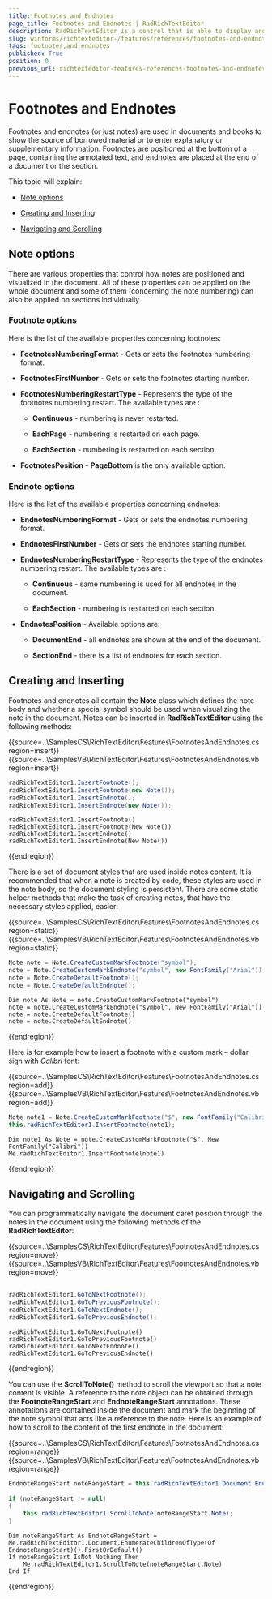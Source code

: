 ```yaml
---
title: Footnotes and Endnotes
page_title: Footnotes and Endnotes | RadRichTextEditor
description: RadRichTextEditor is a control that is able to display and edit rich-text content including formatted text arranged in pages, paragraphs, spans (runs), tables, etc. 
slug: winforms/richtexteditor-/features/references/footnotes-and-endnotes
tags: footnotes,and,endnotes
published: True
position: 0
previous_url: richtexteditor-features-references-footnotes-and-endnotes
---
```


# Footnotes and Endnotes

Footnotes and endnotes (or just notes) are used in documents and books to show the source of borrowed material or to enter explanatory or supplementary information. Footnotes are positioned at the bottom of a page, containing the annotated text, and endnotes are placed at the end of a document or the section.
      
This topic will explain:

* [Note options](#note-options)

* [Creating and Inserting](#creating-and-inserting)

* [Navigating and Scrolling](#navigating-and-scrolling)

## Note options

There are various properties that control how notes are positioned and visualized in the document. All of these properties can be applied on the whole document and some of them (concerning the note numbering) can also be applied on sections individually.

### Footnote options

Here is the list of the available properties concerning footnotes:

* __FootnotesNumberingFormat__ - Gets or sets the footnotes numbering format.
              
* __FootnotesFirstNumber__ - Gets or sets the footnotes starting number.
              
* __FootnotesNumberingRestartType__ - Represents the type of the footnotes numbering restart. The available types are :                

	* __Continuous__ - numbering is never restarted.
                
	* __EachPage__ - numbering is restarted on each page.
                  
	* __EachSection__ - numbering is restarted on each section.               

* __FootnotesPosition__ - __PageBottom__ is the only available option.
             
### Endnote options

Here is the list of the available properties concerning endnotes:

* __EndnotesNumberingFormat__ - Gets or sets the endnotes numbering format.
              
* __EndnotesFirstNumber__ - Gets or sets the endnotes starting number.
              
* __EndnotesNumberingRestartType__ - Represents the type of the endnotes numbering restart. The available types are :
                
	* __Continuous__ - same numbering is used for all endnotes in the document.
                  
	* __EachSection__ - numbering is restarted on each section.
                  
* __EndnotesPosition__ - Available options are:
                
	* __DocumentEnd__ - all endnotes are shown at the end of the document.
                  
	* __SectionEnd__ - there is a list of endnotes for each section.
                  
## Creating and Inserting

Footnotes and endnotes all contain the __Note__ class which defines the note body and whether a special symbol should be used when visualizing the note in the document. Notes can be inserted in __RadRichTextEditor__ using the following methods:

{{source=..\SamplesCS\RichTextEditor\Features\FootnotesAndEndnotes.cs region=insert}} 
{{source=..\SamplesVB\RichTextEditor\Features\FootnotesAndEndnotes.vb region=insert}} 

````C#
radRichTextEditor1.InsertFootnote();
radRichTextEditor1.InsertFootnote(new Note());
radRichTextEditor1.InsertEndnote();
radRichTextEditor1.InsertEndnote(new Note());

````
````VB.NET
radRichTextEditor1.InsertFootnote()
radRichTextEditor1.InsertFootnote(New Note())
radRichTextEditor1.InsertEndnote()
radRichTextEditor1.InsertEndnote(New Note())

````

{{endregion}} 

There is a set of document styles that are used inside notes content. It is recommended that when a note is created by code, these styles are used in the note body, so the document styling is persistent. There are some static helper methods that make the task of creating notes, that have the necessary styles applied, easier:
        
{{source=..\SamplesCS\RichTextEditor\Features\FootnotesAndEndnotes.cs region=static}} 
{{source=..\SamplesVB\RichTextEditor\Features\FootnotesAndEndnotes.vb region=static}} 

````C#
Note note = Note.CreateCustomMarkFootnote("symbol");
note = Note.CreateCustomMarkEndnote("symbol", new FontFamily("Arial"));
note = Note.CreateDefaultFootnote();
note = Note.CreateDefaultEndnote();

````
````VB.NET
Dim note As Note = note.CreateCustomMarkFootnote("symbol")
note = note.CreateCustomMarkEndnote("symbol", New FontFamily("Arial"))
note = note.CreateDefaultFootnote()
note = note.CreateDefaultEndnote()

````

{{endregion}} 

Here is for example how to insert a footnote with a custom mark – dollar sign with *Calibri* font:

{{source=..\SamplesCS\RichTextEditor\Features\FootnotesAndEndnotes.cs region=add}} 
{{source=..\SamplesVB\RichTextEditor\Features\FootnotesAndEndnotes.vb region=add}} 

````C#
Note note1 = Note.CreateCustomMarkFootnote("$", new FontFamily("Calibri"));
this.radRichTextEditor1.InsertFootnote(note1);

````
````VB.NET
Dim note1 As Note = note.CreateCustomMarkFootnote("$", New FontFamily("Calibri"))
Me.radRichTextEditor1.InsertFootnote(note1)

````

{{endregion}} 

## Navigating and Scrolling

You can programmatically navigate the document caret position through the notes in the document using the following methods of the __RadRichTextEditor__:
 
{{source=..\SamplesCS\RichTextEditor\Features\FootnotesAndEndnotes.cs region=move}} 
{{source=..\SamplesVB\RichTextEditor\Features\FootnotesAndEndnotes.vb region=move}} 

````C#
            
radRichTextEditor1.GoToNextFootnote();
radRichTextEditor1.GoToPreviousFootnote();
radRichTextEditor1.GoToNextEndnote();
radRichTextEditor1.GoToPreviousEndnote();

````
````VB.NET
radRichTextEditor1.GoToNextFootnote()
radRichTextEditor1.GoToPreviousFootnote()
radRichTextEditor1.GoToNextEndnote()
radRichTextEditor1.GoToPreviousEndnote()

````

{{endregion}} 

You can use the __ScrollToNote()__ method to scroll the viewport so that a note content is visible. A reference to the note object can be obtained through the __FootnoteRangeStart__ and __EndnoteRangeStart__ annotations. These annotations are contained inside the document and mark the beginning of the note symbol that acts like a reference to the note. Here is an example of how to scroll to the content of the first endnote in the document:

{{source=..\SamplesCS\RichTextEditor\Features\FootnotesAndEndnotes.cs region=range}} 
{{source=..\SamplesVB\RichTextEditor\Features\FootnotesAndEndnotes.vb region=range}} 

````C#
EndnoteRangeStart noteRangeStart = this.radRichTextEditor1.Document.EnumerateChildrenOfType<EndnoteRangeStart>().FirstOrDefault();
            
if (noteRangeStart != null)
{
    this.radRichTextEditor1.ScrollToNote(noteRangeStart.Note);
}

````
````VB.NET
Dim noteRangeStart As EndnoteRangeStart = Me.radRichTextEditor1.Document.EnumerateChildrenOfType(Of EndnoteRangeStart)().FirstOrDefault()
If noteRangeStart IsNot Nothing Then
    Me.radRichTextEditor1.ScrollToNote(noteRangeStart.Note)
End If

````

{{endregion}} 



